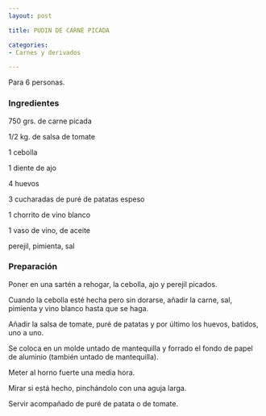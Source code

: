 ```yaml
---
layout: post

title: PUDIN DE CARNE PICADA

categories:
- Carnes y derivados

---
```

Para 6 personas.

<h3>Ingredientes</h3>

750 grs. de carne picada

1/2 kg. de salsa de tomate

1 cebolla

1 diente de ajo

4 huevos

3 cucharadas de puré de patatas espeso

1 chorrito de vino blanco

1 vaso de vino, de aceite

perejil, pimienta, sal

<h3>Preparación</h3>

Poner en una sartén a rehogar, la cebolla, ajo y perejil picados.

Cuando la cebolla esté hecha pero sin dorarse, añadir la carne, sal, pimienta y vino blanco hasta que se haga.

Añadir la salsa de tomate, puré de patatas y por último los huevos, batidos, uno a uno.

Se coloca en un molde untado de mantequilla y forrado el fondo de papel de aluminio (también untado de mantequilla).

Meter al horno fuerte una media hora.

Mirar si está hecho, pinchándolo con una aguja larga.

Servir acompañado de puré de patata o de tomate.